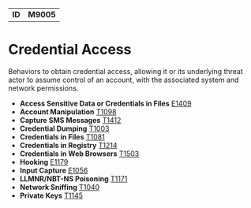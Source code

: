 |||
|--|-----|
|**ID**|**M9005**|

# Credential Access
Behaviors to obtain credential access, allowing it or its underlying threat actor to assume control of an account, with the associated system and network permissions.

* **Access Sensitive Data or Credentials in Files** [E1409](https://github.com/MBCProject/mbc-markdown/blob/master/collection/access-sensitive-data.md)
* **Account Manipulation** [T1098](https://github.com/MBCProject/mbc-markdown/blob/master/credential-access/acct-manipulate.md)
* **Capture SMS Messages** [T1412](https://github.com/MBCProject/mbc-markdown/blob/master/collection/capture-sms.md)
* **Credential Dumping** [T1003](https://github.com/MBCProject/mbc-markdown/blob/master/credential-access/credential-dump.md)
* **Credentials in Files** [T1081](https://github.com/MBCProject/mbc-markdown/blob/master/credential-access/credentials-in-files.md)
* **Credentials in Registry** [T1214](https://github.com/MBCProject/mbc-markdown/blob/master/credential-access/credentials-in-registry.md)
* **Credentials in Web Browsers** [T1503](https://github.com/MBCProject/mbc-markdown/blob/master/credential-access/credentials-in-web-browsers.md)
* **Hooking** [E1179](https://github.com/MBCProject/mbc-markdown/blob/master/credential-access/hooking.md)
* **Input Capture** [E1056](https://github.com/MBCProject/mbc-markdown/blob/master/collection/input-capture.md)
* **LLMNR/NBT-NS Poisoning** [T1171](https://github.com/MBCProject/mbc-markdown/blob/master/credential-access/LLMNR-poison.md)
* **Network Sniffing** [T1040](https://github.com/MBCProject/mbc-markdown/blob/master/discovery/network-sniff.md)
* **Private Keys** [T1145](https://github.com/MBCProject/mbc-markdown/blob/master/credential-access/private-keys.md)
